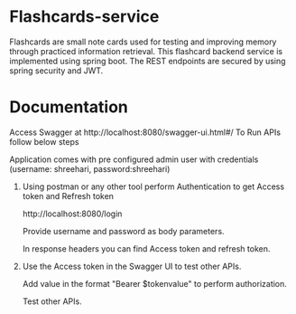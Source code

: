 # Flashcards-service
Flashcards are small note cards used for testing and improving memory through practiced information retrieval. This flashcard backend service is implemented using spring boot. The REST endpoints are secured by using spring security and JWT.

# Documentation
Access Swagger at http://localhost:8080/swagger-ui.html#/
To Run APIs follow below steps

Application comes with pre configured admin user with credentials (username: shreehari, password:shreehari)
1. Using postman or any other tool perform Authentication to get Access token and Refresh token

   http://localhost:8080/login
   
   Provide username and password as body parameters.
   
   In response headers you can find Access token and refresh token.

2. Use the Access token in the Swagger UI to test other APIs.

   Add value in the format "Bearer $tokenvalue" to perform authorization.
   
   Test other APIs.

